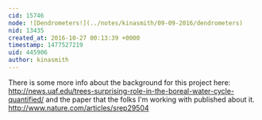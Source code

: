 ```yaml
---
cid: 15746
node: ![Dendrometers!](../notes/kinasmith/09-09-2016/dendrometers)
nid: 13435
created_at: 2016-10-27 00:13:39 +0000
timestamp: 1477527219
uid: 445906
author: kinasmith
---
```


There is some more info about the background for this project here:
http://news.uaf.edu/trees-surprising-role-in-the-boreal-water-cycle-quantified/
and the paper that the folks I'm working with published about it.
http://www.nature.com/articles/srep29504